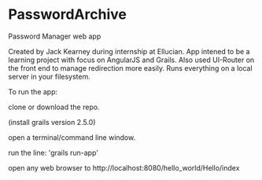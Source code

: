 # PasswordArchive
Password Manager web app

Created by Jack Kearney during internship at Ellucian. App intened to be a learning project with focus on AngularJS and Grails. Also used UI-Router on the front end to manage redirection more easily. Runs everything on a local server in your filesystem. 

To run the app:

clone or download the repo.

(install grails version 2.5.0)

open a terminal/command line window.

run the line: 'grails run-app'

open any web browser to http://localhost:8080/hello_world/Hello/index
